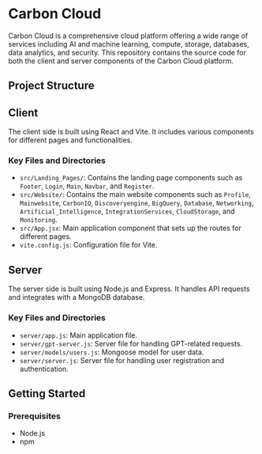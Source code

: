 # Carbon Cloud

Carbon Cloud is a comprehensive cloud platform offering a wide range of services including AI and machine learning, compute, storage, databases, data analytics, and security. This repository contains the source code for both the client and server components of the Carbon Cloud platform.

## Project Structure

## Client

The client side is built using React and Vite. It includes various components for different pages and functionalities.

### Key Files and Directories

- `src/Landing_Pages/`: Contains the landing page components such as `Footer`, `Login`, `Main`, `Navbar`, and `Register`.
- `src/Website/`: Contains the main website components such as `Profile`, `Mainwebsite`, `CarbonIQ`, `Discoveryengine`, `BigQuery`, `Database`, `Networking`, `Artificial_Intelligence`, `IntegrationServices`, `CloudStorage`, and `Monitoring`.
- `src/App.jsx`: Main application component that sets up the routes for different pages.
- `vite.config.js`: Configuration file for Vite.

## Server

The server side is built using Node.js and Express. It handles API requests and integrates with a MongoDB database.

### Key Files and Directories

- `server/app.js`: Main application file.
- `server/gpt-server.js`: Server file for handling GPT-related requests.
- `server/models/users.js`: Mongoose model for user data.
- `server/server.js`: Server file for handling user registration and authentication.

## Getting Started

### Prerequisites

- Node.js
- npm


